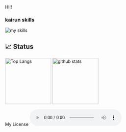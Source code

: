 HI!!

### kairun skills
<img alt="my skills" src="https://skillicons.dev/icons?theme=light&perline=8&i=js,html,css,jquery,nodejs,react,vue,tailwind,firebase,git,github" />

## 📈 Status
<p align="left"> 
  <img alt="Top Langs" height="150px" src="https://github-readme-stats.vercel.app/api/top-langs/?username=kairu82642&layout=compact&show_icons=true&count_private=true&theme=ambient_gradient" />
  <img alt="github stats" height="150px" src="https://github-readme-stats.vercel.app/api?username=kairu82642&theme=ambient_gradient" />
</p>

My License
![Apache 2.0](https://github.com/kairu82642/kairu82642/raw/main/license.mp3)
